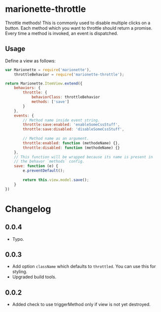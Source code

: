 # marionette-throttle

Throttle methods! This is commonly used to disable multiple clicks on a button. 
Each method which you want to throttle should return a promise. Every time a 
method is invoked, an event is dispatched.  

## Usage

Define a view as follows:
```js
var Marionette = require('marionette'),
    throttleBehavior = require('marionette-throttle');

return Marionette.ItemView.extend({
    behaviors: {
        throttle: {
            behaviorClass: throttleBehavior
            methods: ['save']
        }
    },
    events: {
        // Method name inside event string.
        throttle:save:enabled: 'enableSomeCssStuff',
        throttle:save:disabled: 'disableSomeCssStuff',
          
        // Method name as an argument.
        throttle:enabled: function (methodeName) {},
        throttle:disabled: function (methodeName) {}
    },
    // This function will be wrapped because its name is present in
    // the behavor `methods` config.
    save: function (e) {
        e.preventDefault();
 
        return this.view.model.save();
    }
})

```

# Changelog

## 0.0.4
- Typo.

## 0.0.3
- Add option `className` which defaults to  `throttled`. You can use this for styling.
- Upgraded build tools.

## 0.0.2
- Added check to use triggerMethod only if view is not yet destroyed.
